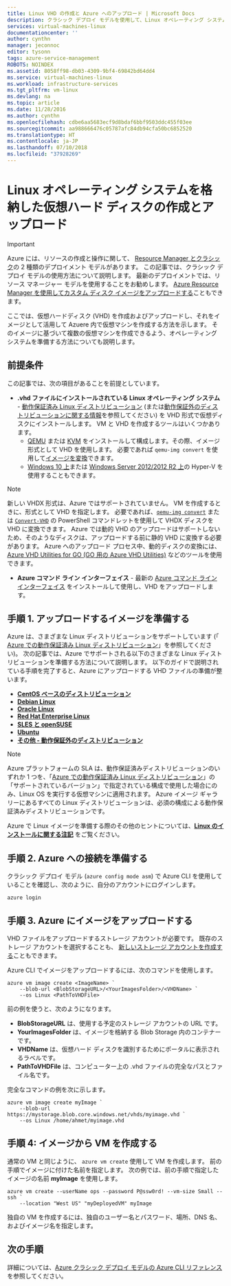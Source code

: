 ```yaml
---
title: Linux VHD の作成と Azure へのアップロード | Microsoft Docs
description: クラシック デプロイ モデルを使用して、Linux オペレーティング システムを格納した Azure 仮想ハード ディスク (VHD) を作成してアップロードします。
services: virtual-machines-linux
documentationcenter: ''
author: cynthn
manager: jeconnoc
editor: tysonn
tags: azure-service-management
ROBOTS: NOINDEX
ms.assetid: 8058ff98-db03-4309-9bf4-69842bd64dd4
ms.service: virtual-machines-linux
ms.workload: infrastructure-services
ms.tgt_pltfrm: vm-linux
ms.devlang: na
ms.topic: article
ms.date: 11/28/2016
ms.author: cynthn
ms.openlocfilehash: cdbe6aa5683ecf9d8bdaf6bbf9503ddc455f03ee
ms.sourcegitcommit: aa988666476c05787afc84db94cfa50bc6852520
ms.translationtype: HT
ms.contentlocale: ja-JP
ms.lasthandoff: 07/10/2018
ms.locfileid: "37928269"
---
```

# <a name="creating-and-uploading-a-virtual-hard-disk-that-contains-the-linux-operating-system"></a>Linux オペレーティング システムを格納した仮想ハード ディスクの作成とアップロード
> [!IMPORTANT] 
> Azure には、リソースの作成と操作に関して、 [Resource Manager とクラシック](../../../resource-manager-deployment-model.md)の 2 種類のデプロイメント モデルがあります。 この記事では、クラシック デプロイ モデルの使用方法について説明します。 最新のデプロイメントでは、リソース マネージャー モデルを使用することをお勧めします。 [Azure Resource Manager を使用してカスタム ディスク イメージをアップロードする](../upload-vhd.md?toc=%2fazure%2fvirtual-machines%2flinux%2ftoc.json)こともできます。

ここでは、仮想ハードディスク (VHD) を作成およびアップロードし、それをイメージとして活用して Azuere 内で仮想マシンを作成する方法を示します。 そのイメージに基づいて複数の仮想マシンを作成できるよう、オペレーティング システムを準備する方法についても説明します。 


## <a name="prerequisites"></a>前提条件
この記事では、次の項目があることを前提としています。

* **.vhd ファイルにインストールされている Linux オペレーティング システム** - [動作保証済み Linux ディストリビューション](../endorsed-distros.md?toc=%2fazure%2fvirtual-machines%2flinux%2ftoc.json) (または[動作保証外のディストリビューションに関する情報](../create-upload-generic.md?toc=%2fazure%2fvirtual-machines%2flinux%2ftoc.json)を参照してください) を VHD 形式で仮想ディスクにインストールします。 VM と VHD を作成するツールはいくつかあります。
  * [QEMU](https://en.wikibooks.org/wiki/QEMU/Installing_QEMU) または [KVM](http://www.linux-kvm.org/page/RunningKVM) をインストールして構成します。その際、イメージ形式として VHD を使用します。 必要であれば `qemu-img convert` を使用して[イメージを変換](https://en.wikibooks.org/wiki/QEMU/Images#Converting_image_formats)できます。
  * [Windows 10 上](https://msdn.microsoft.com/virtualization/hyperv_on_windows/quick_start/walkthrough_install)または [Windows Server 2012/2012 R2 上](https://technet.microsoft.com/library/hh846766.aspx)の Hyper-V を使用することもできます。

> [!NOTE]
> 新しい VHDX 形式は、Azure ではサポートされていません。 VM を作成するときに、形式として VHD を指定します。 必要であれば、[`qemu-img convert`](https://en.wikibooks.org/wiki/QEMU/Images#Converting_image_formats) または [`Convert-VHD`](https://technet.microsoft.com/library/hh848454.aspx) の PowerShell コマンドレットを使用して VHDX ディスクを VHD に変換できます。 Azure では動的 VHD のアップロードはサポートしないため、そのようなディスクは、アップロードする前に静的 VHD に変換する必要があります。 Azure へのアップロード プロセス中、動的ディスクの変換には、 [Azure VHD Utilities for GO (GO 用の Azure VHD Utilities)](https://github.com/Microsoft/azure-vhd-utils-for-go) などのツールを使用できます。

* **Azure コマンド ライン インターフェイス** - 最新の [Azure コマンド ライン インターフェイス](https://docs.microsoft.com/cli/azure/get-started-with-az-cli2) をインストールして使用し、VHD をアップロードします。

<a id="prepimage"> </a>

## <a name="step-1-prepare-the-image-to-be-uploaded"></a>手順 1. アップロードするイメージを準備する
Azure は、さまざまな Linux ディストリビューションをサポートしています (「 [Azure での動作保証済み Linux ディストリビューション](../endorsed-distros.md?toc=%2fazure%2fvirtual-machines%2flinux%2ftoc.json)」を参照してください)。 次の記事では、Azure でサポートされる以下のさまざまな Linux ディストリビューションを準備する方法について説明します。 以下のガイドで説明されている手順を完了すると、Azure にアップロードする VHD ファイルの準備が整います。

* **[CentOS ベースのディストリビューション](../create-upload-centos.md?toc=%2fazure%2fvirtual-machines%2flinux%2ftoc.json)**
* **[Debian Linux](../debian-create-upload-vhd.md?toc=%2fazure%2fvirtual-machines%2flinux%2ftoc.json)**
* **[Oracle Linux](../oracle-create-upload-vhd.md?toc=%2fazure%2fvirtual-machines%2flinux%2ftoc.json)**
* **[Red Hat Enterprise Linux](../redhat-create-upload-vhd.md?toc=%2fazure%2fvirtual-machines%2flinux%2ftoc.json)**
* **[SLES と openSUSE](../suse-create-upload-vhd.md?toc=%2fazure%2fvirtual-machines%2flinux%2ftoc.json)**
* **[Ubuntu](../create-upload-ubuntu.md?toc=%2fazure%2fvirtual-machines%2flinux%2ftoc.json)**
* **[その他 - 動作保証外のディストリビューション](../create-upload-generic.md?toc=%2fazure%2fvirtual-machines%2flinux%2ftoc.json)**

> [!NOTE]
> Azure プラットフォームの SLA は、動作保証済みディストリビューションのいずれか 1 つを、「[Azure での動作保証済み Linux ディストリビューション](../endorsed-distros.md?toc=%2fazure%2fvirtual-machines%2flinux%2ftoc.json)」の「サポートされているバージョン」で指定されている構成で使用した場合にのみ、Linux OS を実行する仮想マシンに適用されます。 Azure イメージ ギャラリーにあるすべての Linux ディストリビューションは、必須の構成による動作保証済みディストリビューションです。
> 
> 

Azure で Linux イメージを準備する際のその他のヒントについては、**[Linux のインストールに関する注記](../create-upload-generic.md#general-linux-installation-notes)** をご覧ください。

<a id="connect"> </a>

## <a name="step-2-prepare-the-connection-to-azure"></a>手順 2. Azure への接続を準備する
クラシック デプロイ モデル (`azure config mode asm`) で Azure CLI を使用していることを確認し、次のように、自分のアカウントにログインします。

```azurecli
azure login
```


<a id="upload"> </a>

## <a name="step-3-upload-the-image-to-azure"></a>手順 3. Azure にイメージをアップロードする
VHD ファイルをアップロードするストレージ アカウントが必要です。 既存のストレージ アカウントを選択することも、 [新しいストレージ アカウントを作成する](../../../storage/common/storage-create-storage-account.md)こともできます。

Azure CLI でイメージをアップロードするには、次のコマンドを使用します。

```azurecli
azure vm image create <ImageName> `
    --blob-url <BlobStorageURL>/<YourImagesFolder>/<VHDName> `
    --os Linux <PathToVHDFile>
```

前の例を使うと、次のようになります。

* **BlobStorageURL** は、使用する予定のストレージ アカウントの URL です。
* **YourImagesFolder** は、イメージを格納する Blob Storage 内のコンテナーです。
* **VHDName** は、仮想ハード ディスクを識別するためにポータルに表示されるラベルです。
* **PathToVHDFile** は、コンピューター上の .vhd ファイルの完全なパスとファイル名です。

完全なコマンドの例を次に示します。

```azurecli
azure vm image create myImage `
    --blob-url https://mystorage.blob.core.windows.net/vhds/myimage.vhd `
    --os Linux /home/ahmet/myimage.vhd
```

## <a name="step-4-create-a-vm-from-the-image"></a>手順 4: イメージから VM を作成する
通常の VM と同じように、 `azure vm create` 使用して VM を作成します。 前の手順でイメージに付けた名前を指定します。 次の例では、前の手順で指定したイメージの名前 **myImage** を使用します。

```azurecli
azure vm create --userName ops --password P@ssw0rd! --vm-size Small --ssh `
    --location "West US" "myDeployedVM" myImage
```

独自の VM を作成するには、独自のユーザー名とパスワード、場所、DNS 名、およびイメージ名を指定します。

## <a name="next-steps"></a>次の手順
詳細については、[Azure クラシック デプロイ モデルの Azure CLI リファレンス](https://docs.microsoft.com/cli/azure/get-started-with-az-cli2)を参照してください。

[Step 1: Prepare the image to be uploaded]:#prepimage
[Step 2: Prepare the connection to Azure]:#connect
[Step 3: Upload the image to Azure]:#upload
